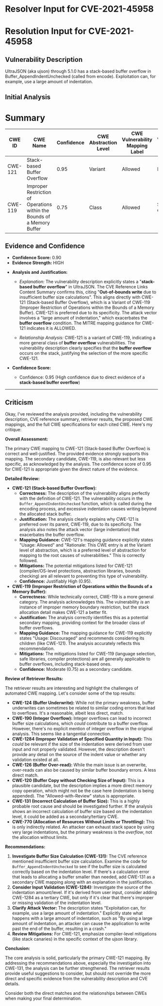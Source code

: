 # Resolver Input for CVE-2021-45958

# Resolution Input for CVE-2021-45958

## Vulnerability Description
UltraJSON (aka ujson) through 5.1.0 has a stack-based buffer overflow in Buffer_AppendIndentUnchecked (called from encode). Exploitation can, for example, use a large amount of indentation.

## Initial Analysis
# Summary
| CWE ID | CWE Name | Confidence | CWE Abstraction Level | CWE Vulnerability Mapping Label | CWE-Vulnerability Mapping Notes |
|---|---|---|---|---|---|
| CWE-121 | Stack-based Buffer Overflow | 0.95 | Variant | Allowed | Primary CWE |
| CWE-119 | Improper Restriction of Operations within the Bounds of a Memory Buffer | 0.75 | Class | Allowed | Secondary Candidate |

## Evidence and Confidence

*   **Confidence Score:** 0.90
*   **Evidence Strength:** HIGH

- **Analysis and Justification:**  
  - *Explanation:* The vulnerability description explicitly states a "**stack-based buffer overflow**" in UltraJSON. The CVE Reference Links Content Summary confirms this, citing "**Out-of-bounds write** due to insufficient buffer size calculations". This aligns directly with CWE-121 (Stack-based Buffer Overflow), which is a Variant of CWE-119 (Improper Restriction of Operations within the Bounds of a Memory Buffer). CWE-121 is preferred due to its specificity. The attack vector involves a "large amount of indentation," which exacerbates the **buffer overflow** condition. The MITRE mapping guidance for CWE-121 indicates it is ALLOWED.
  
  - *Relationship Analysis:* CWE-121 is a variant of CWE-119, indicating a more general class of **buffer overflow** vulnerabilities. The vulnerability description clearly specifies that the **buffer overflow** occurs on the stack, justifying the selection of the more specific CWE-121.

- **Confidence Score:**  
  - Confidence: 0.95 (High confidence due to direct evidence of a **stack-based buffer overflow**)

---

## Criticism
Okay, I've reviewed the analysis provided, including the vulnerability description, CVE reference summary, retriever results, the proposed CWE mappings, and the full CWE specifications for each cited CWE. Here's my critique:

**Overall Assessment:**

The primary CWE mapping to CWE-121 (Stack-based Buffer Overflow) is correct and well-justified.  The provided evidence strongly supports this mapping. The secondary candidate, CWE-119, is also relevant but less specific, as acknowledged by the analysis.  The confidence score of 0.95 for CWE-121 is appropriate given the direct nature of the evidence.

**Detailed Review:**

*   **CWE-121 (Stack-based Buffer Overflow):**
    *   **Correctness:** The description of the vulnerability aligns perfectly with the definition of CWE-121. The vulnerability occurs in the `Buffer_AppendIndentUnchecked` function, which is called during the encoding process, and excessive indentation causes writing beyond the allocated stack buffer.
    *   **Justification:** The analysis clearly explains why CWE-121 is preferred over its parent, CWE-119, due to its specificity. The analysis also notes the attack vector (large indentation) that exacerbates the buffer overflow.
    *   **Mapping Guidance:** CWE-121's mapping guidance explicitly states "Usage: Allowed" and "Rationale: This CWE entry is at the Variant level of abstraction, which is a preferred level of abstraction for mapping to the root causes of vulnerabilities." This is correctly followed.
    *   **Mitigations:** The potential mitigations listed for CWE-121 (compiler/OS-level protections, abstraction libraries, bounds checking) are all relevant to preventing this type of vulnerability.
    *   **Confidence:** Justifiably High (0.95).
*   **CWE-119 (Improper Restriction of Operations within the Bounds of a Memory Buffer):**
    *   **Correctness:** While technically correct, CWE-119 is a more general category. The analysis acknowledges this. The vulnerability *is* an instance of improper memory boundary restriction, but the stack allocation detail makes CWE-121 a better fit.
    *   **Justification:** The analysis correctly identifies this as a potential secondary mapping, providing context for the broader class of buffer overflows.
    *   **Mapping Guidance:** The mapping guidance for CWE-119 explicitly states "Usage: Discouraged" and recommends considering its children (like CWE-121). The analysis accurately reflects this recommendation.
    *   **Mitigations:** The mitigations listed for CWE-119 (language selection, safe libraries, compiler protections) are all generally applicable to buffer overflows, including stack-based ones.
    *   **Confidence:** Moderate (0.75) as a secondary candidate.

**Review of Retriever Results:**

The retriever results are interesting and highlight the challenges of automated CWE mapping. Let's consider some of the top results:

*   **CWE-124 (Buffer Underwrite):** While not the primary weakness, buffer underwrites can sometimes be related to similar coding errors that lead to overflows. It's a reasonable, albeit less direct, match.
*   **CWE-190 (Integer Overflow):**  Integer overflows can lead to incorrect buffer size calculations, which *could* contribute to a buffer overflow. However, there's no explicit mention of integer overflow in the original analysis. This seems like a tangential connection.
*   **CWE-1284 (Improper Validation of Specified Quantity in Input):** This *could* be relevant if the size of the indentation were derived from user input and not properly validated. However, the description doesn't provide any detail on the source of the indent value or whether any validation existed at all.
*   **CWE-126 (Buffer Over-read):**  While the main issue is an overwrite, over-reads can also be caused by similar buffer boundary errors. A less direct match.
*   **CWE-120 (Buffer Copy without Checking Size of Input):**  This is a plausible candidate, but the description implies a more direct memory copy operation, which might not be the case here (indentation is being appended).  The "Allowed-with-Review" status is appropriate.
*   **CWE-131 (Incorrect Calculation of Buffer Size):** This is a highly probable root cause and should be investigated further. If the analysis shows an incorrect calculation of buffer size based on the indentation level, it could be added as a secondary/tertiary CWE.
*   **CWE-770 (Allocation of Resources Without Limits or Throttling):** This is only indirectly related. An attacker can exhaust stack space by using very large indentations, but the primary weakness is the *overflow*, not the allocation without limits.

**Recommendations:**

1.  **Investigate Buffer Size Calculation (CWE-131):** The CVE reference mentioned insufficient buffer size calculation. Examine the code for `Buffer_AppendIndentUnchecked` to see if the buffer size is calculated correctly based on the indentation level. If there's a calculation error that leads to allocating a buffer smaller than needed, add CWE-131 as a secondary CWE mapping along with an explanation in the justification.
2.  **Consider Input Validation (CWE-1284):** Investigate the source of the indentation amount/level. If it's derived from user input, consider adding CWE-1284 as a tertiary CWE, but only if it's clear that there's improper or missing validation of the indentation level.
3.  **Clarify Attack Vector:** The description states "Exploitation can, for example, use a large amount of indentation." Explicitly state what happens with a large amount of indentation, such as "By using a large amount of indentation, an attacker can cause the application to write past the end of the buffer, resulting in a crash."
4.  **Review Mitigations:** For CWE-121, emphasize compiler-level mitigations (like stack canaries) in the specific context of the ujson library.

**Conclusion:**

The core analysis is solid, particularly the primary CWE-121 mapping. By addressing the recommendations above, especially the investigation into CWE-131, the analysis can be further strengthened. The retriever results provide useful suggestions to consider, but should not override the more direct and specific evidence from the vulnerability description and CVE details.

Consider both the direct matches and the relationships between CWEs
when making your final determination.
        